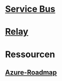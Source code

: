 # [Service Bus](/azure/service-bus-messaging)
# [Relay](/azure/service-bus-relay)
# Ressourcen
## [Azure-Roadmap](https://azure.microsoft.com/roadmap/?category=enterprise-integration)
